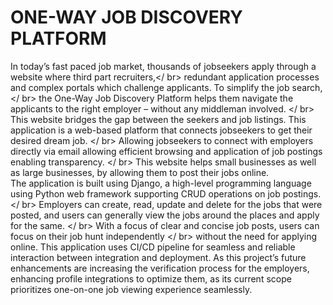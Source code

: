 # ONE-WAY JOB DISCOVERY PLATFORM 

In today’s fast paced job market, thousands of jobseekers apply through a website where third part recruiters,</ br> 
redundant application processes and complex portals which challenge applicants. To simplify the job search, </ br>
the One-Way Job Discovery Platform helps them navigate the applicants to the right employer – without any middleman involved. </ br> 
This website bridges the gap between the seekers and job listings. This application is a web-based platform that connects jobseekers to get their desired dream job. </ br> 
Allowing jobseekers to connect with employers directly via email allowing efficient browsing and application of job postings enabling transparency. </ br>
This website helps small businesses as well as large businesses, by allowing them to post their jobs online. </br> The application is built using Django, a high-level programming language using Python web framework supporting CRUD operations on job postings. 
</ br> Employers can create, read, update and delete for the jobs that were posted, and users can generally view the jobs around the places and apply for the same. </ br> With a focus of clear and concise job posts, users can focus on their job hunt independently </ br>
without the need for applying online. This application uses CI/CD pipeline for seamless and reliable interaction between integration and deployment. As this project’s future enhancements are increasing the verification process for the employers, enhancing profile integrations to optimize them, as its current scope prioritizes one-on-one job viewing experience seamlessly.
